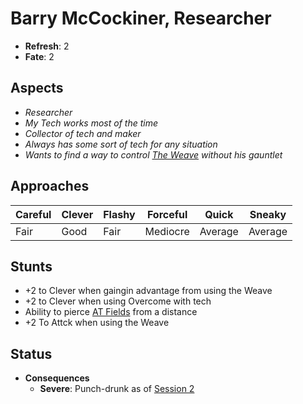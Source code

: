 # Barry McCockiner, Researcher
* **Refresh**: 2
* **Fate**: 2
  
## Aspects
* *Researcher*
* *My Tech works most of the time*
* *Collector of tech and maker*
* *Always has some sort of tech for any situation*
* *Wants to find a way to control [The Weave](../Details/Weave.md) without his gauntlet*

## Approaches

| Careful | Clever | Flashy | Forceful | Quick | Sneaky |
| ------- | ------ | ------ | -------- | ----- | ------ |
| Fair | Good | Fair | Mediocre | Average | Average |

## Stunts
* +2 to Clever when gaingin advantage from using the Weave
* +2 to Clever when using Overcome with tech
* Ability to pierce [AT Fields](../Details/ATFields.md) from a distance
* +2 To Attck when using the Weave

## Status
* **Consequences**
  * **Severe**: Punch-drunk as of [Session 2](../Logs/Session2.md)